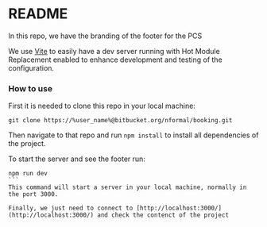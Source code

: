 # README #

In this repo, we have the branding of the footer for the PCS

We use [Vite](https://vitejs.dev/guide/) to easily have a dev server running with Hot Module Replacement enabled to enhance development and testing of the configuration.

### How to use ###
First it is needed to clone this repo in your local machine:
```
git clone https://%user_name%@bitbucket.org/nformal/booking.git
```
Then navigate to that repo and run `npm install` to install all dependencies of the project.

To start the server and see the footer run:
````
npm run dev
```
This command will start a server in your local machine, normally in the port 3000.

Finally, we just need to connect to [http://localhost:3000/](http://localhost:3000/) and check the contenct of the project